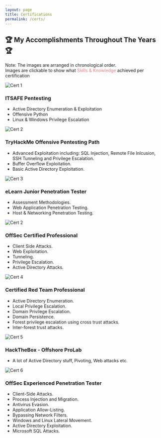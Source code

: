 ```yaml
---
layout: page
title: Certifications
permalink: /certs/
---
```


<h2 class="certs-title">🏆 My Accomplishments Throughout The Years 🏆</h2>

<p class="chronological-note">Note: The images are arranged in chronological order.<br>Images are clickable to show what <span style="color: lightcoral;">Skills & Knowledge</span> achieved per certification</p>

<div class="cert-cards-container">

  <a class="cert-card-link">
    <div class="cert-card">
      <div class="cert-card-inner">
        <div class="cert-card-image">
          <img src="/assets/img/certs/ITSAFE.png" alt="Cert 1">
        </div>
        <div class="cert-card-back">
          <div class="content">
            <h3>ITSAFE Pentesting</h3>
            <ul>
              <li>Active Directory Enumeration & Exploitation</li>
              <li>Offensive Python</li>
              <li>Linux & Windows Privilege Escalation</li>
            </ul>
          </div>
        </div>
      </div>
    </div>
  </a>

  <a class="cert-card-link">
    <div class="cert-card">
      <div class="cert-card-inner">
        <div class="cert-card-image">
          <img src="/assets/img/certs/THM.png" alt="Cert 2">
        </div>
        <div class="cert-card-back">
          <div class="content">
            <h3>TryHackMe Offensive Pentesting Path</h3>
            <ul>
              <li>Advanced Exploitation including: SQL Injection, Remote File Inlcusion, SSH Tunneling and Privilege Escalation.</li>
              <li>Buffer Overflow Exploitation.</li>
              <li>Basic Active Directory Exploitation.</li>
            </ul>
          </div>
        </div>
      </div>
    </div>
  </a>

  <a class="cert-card-link">
    <div class="cert-card">
      <div class="cert-card-inner">
        <div class="cert-card-image">
          <img src="/assets/img/certs/EJPT.png" alt="Cert 3">
        </div>
        <div class="cert-card-back">
          <div class="content">
            <h3>eLearn Junior Penetration Tester</h3>
            <ul>
              <li>Assessment Methodologies.</li>
              <li>Web Application Penetration Testing.</li>
              <li>Host & Networking Penetration Testing.</li>
            </ul>
          </div>
        </div>
      </div>
    </div>
  </a>

  <!-- Repeat for other certifications -->
  <a class="cert-card-link">
    <div class="cert-card">
      <div class="cert-card-inner">
        <div class="cert-card-image">
          <img src="/assets/img/certs/OSCP.png" alt="Cert 2">
        </div>
        <div class="cert-card-back">
          <div class="content">
            <h3>OffSec Certified Professional</h3>
            <ul>
              <li>Client Side Attacks.</li>
              <li>Web Exploitation.</li>
              <li>Tunneling.</li>
              <li>Privilege Escalation.</li>
              <li>Active Directory Attacks.</li>
            </ul>
          </div>
        </div>
      </div>
    </div>
  </a>

  <a class="cert-card-link">
    <div class="cert-card">
      <div class="cert-card-inner">
        <div class="cert-card-image">
          <img src="/assets/img/certs/CRTP.png" alt="Cert 4">
        </div>
        <div class="cert-card-back">
          <div class="content">
            <h3>Certified Red Team Professional</h3>
            <ul>
              <li>Active Directory Enumeration.</li>
              <li>Local Privilege Escalation.</li>
              <li>Domain Privilege Escalation.</li>
              <li>Domain Persistence.</li>
              <li>Forest privilege escalation using cross trust attacks.</li>
              <li>Inter-forest trust attacks.</li>
            </ul>
          </div>
        </div>
      </div>
    </div>
  </a>

  <a class="cert-card-link">
    <div class="cert-card">
      <div class="cert-card-inner">
        <div class="cert-card-image">
          <img src="/assets/img/certs/HTB-Offshore.png" alt="Cert 5">
        </div>
        <div class="cert-card-back">
          <div class="content">
            <h3>HackTheBox - Offshore ProLab</h3>
            <ul>
              <li>A lot of Active Directory stuff, Pivoting, Web attacks etc.</li>
            </ul>
          </div>
        </div>
      </div>
    </div>
  </a>

  <a class="cert-card-link">
    <div class="cert-card">
      <div class="cert-card-inner">
        <div class="cert-card-image">
          <img src="/assets/img/certs/OSEP.png" alt="Cert 6">
        </div>
        <div class="cert-card-back">
          <div class="content">
            <h3>OffSec Experienced Penetration Tester</h3>
            <ul>
              <li>Client-Side Attacks.</li>
              <li>Process Injection and Migration.</li>
              <li>Antivirus Evasion.</li>
              <li>Application Allow-Listing.</li>
              <li>Bypassing Network Filters.</li>
              <li>Windows and Linux Lateral Movement.</li>
              <li>Active Directory Exploitation.</li>
              <li>Microsoft SQL Attacks.</li>
            </ul>
          </div>
        </div>
      </div>
    </div>
  </a>
  
</div>

<script>
document.querySelectorAll('.cert-card').forEach(card => {
  card.addEventListener('click', function() {
    this.classList.toggle('clicked');
  });
});
</script>

